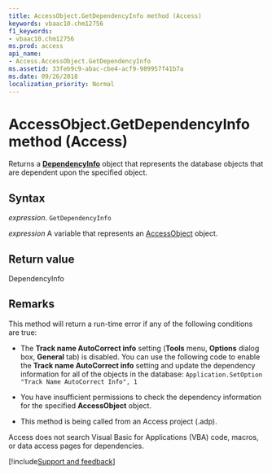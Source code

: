 ```yaml
---
title: AccessObject.GetDependencyInfo method (Access)
keywords: vbaac10.chm12756
f1_keywords:
- vbaac10.chm12756
ms.prod: access
api_name:
- Access.AccessObject.GetDependencyInfo
ms.assetid: 33feb9c9-abac-cbe4-acf9-989957f41b7a
ms.date: 09/26/2018
localization_priority: Normal
---
```



# AccessObject.GetDependencyInfo method (Access)

Returns a **[DependencyInfo](Access.DependencyInfo.md)** object that represents the database objects that are dependent upon the specified object.


## Syntax

_expression_. `GetDependencyInfo`

_expression_ A variable that represents an [AccessObject](Access.AccessObject.md) object.


## Return value

DependencyInfo


## Remarks

This method will return a run-time error if any of the following conditions are true:


- The **Track name AutoCorrect info** setting (**Tools** menu, **Options** dialog box, **General** tab) is disabled. You can use the following code to enable the **Track name AutoCorrect info** setting and update the dependency information for all of the objects in the database: `Application.SetOption "Track Name AutoCorrect Info", 1`
    
- You have insufficient permissions to check the dependency information for the specified **AccessObject** object.
    
- This method is being called from an Access project (.adp).
    


Access does not search Visual Basic for Applications (VBA) code, macros, or data access pages for dependencies.

[!include[Support and feedback](~/includes/feedback-boilerplate.md)]